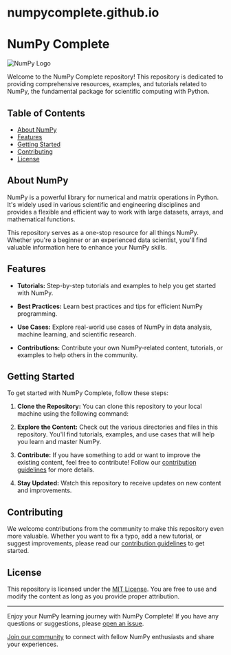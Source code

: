 # numpycomplete.github.io
# NumPy Complete

![NumPy Logo]([numpy-logo.png](https://upload.wikimedia.org/wikipedia/commons/3/31/NumPy_logo_2020.svg))

Welcome to the NumPy Complete repository! This repository is dedicated to providing comprehensive resources, examples, and tutorials related to NumPy, the fundamental package for scientific computing with Python.

## Table of Contents

- [About NumPy](#about-numpy)
- [Features](#features)
- [Getting Started](#getting-started)
- [Contributing](#contributing)
- [License](#license)

## About NumPy

NumPy is a powerful library for numerical and matrix operations in Python. It's widely used in various scientific and engineering disciplines and provides a flexible and efficient way to work with large datasets, arrays, and mathematical functions.

This repository serves as a one-stop resource for all things NumPy. Whether you're a beginner or an experienced data scientist, you'll find valuable information here to enhance your NumPy skills.

## Features

- **Tutorials:** Step-by-step tutorials and examples to help you get started with NumPy.

- **Best Practices:** Learn best practices and tips for efficient NumPy programming.

- **Use Cases:** Explore real-world use cases of NumPy in data analysis, machine learning, and scientific research.

- **Contributions:** Contribute your own NumPy-related content, tutorials, or examples to help others in the community.

## Getting Started

To get started with NumPy Complete, follow these steps:

1. **Clone the Repository:** You can clone this repository to your local machine using the following command:


2. **Explore the Content:** Check out the various directories and files in this repository. You'll find tutorials, examples, and use cases that will help you learn and master NumPy.

3. **Contribute:** If you have something to add or want to improve the existing content, feel free to contribute! Follow our [contribution guidelines](CONTRIBUTING.md) for more details.

4. **Stay Updated:** Watch this repository to receive updates on new content and improvements.

## Contributing

We welcome contributions from the community to make this repository even more valuable. Whether you want to fix a typo, add a new tutorial, or suggest improvements, please read our [contribution guidelines](CONTRIBUTING.md) to get started.

## License

This repository is licensed under the [MIT License](LICENSE). You are free to use and modify the content as long as you provide proper attribution.

---

Enjoy your NumPy learning journey with NumPy Complete! If you have any questions or suggestions, please [open an issue](https://github.com/kapilinania/numpycomplete.github.io/issues).

[Join our community](https://github.com/kapilinania/numpycomplete.github.io/discussions) to connect with fellow NumPy enthusiasts and share your experiences.
